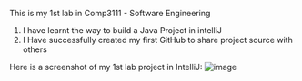 This is my 1st lab in Comp3111 - Software Engineering
1. I have learnt the way to build a Java Project in intelliJ
2. I Have successfully created my first GitHub to share project source with others

Here is a screenshot of my 1st lab project in IntelliJ:
![image](C:\Users\andy2\COMP3111_Lab1.png)